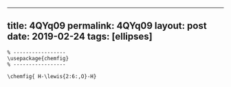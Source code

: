 ---
 title: 4QYq09
 permalink: 4QYq09
 layout: post
 date: 2019-02-24
 tags: [ellipses]
 ---

```latex% Dans le préambule
% -----------------
\usepackage{chemfig}
% -----------------

\chemfig{ H-\lewis{2:6:,O}-H}
```